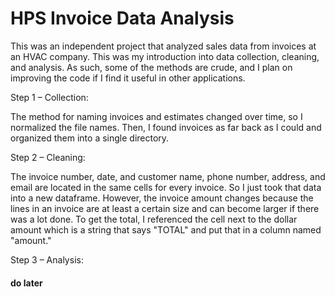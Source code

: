 # HPS Invoice Data Analysis #

This was an independent project that analyzed sales data from invoices at an HVAC company. This was my introduction into data collection, cleaning, and analysis. As such, some of the methods are crude, and I plan on improving the code if I find it useful in other applications.



Step 1 – Collection:

The method for naming invoices and estimates changed over time, so I normalized the file names. Then, I found invoices as far back as I could and organized them into a single directory.

Step 2 – Cleaning:

The invoice number, date, and customer name, phone number, address, and email are located in the same cells for every invoice. So I just took that data into a new dataframe. However, the invoice amount changes because the lines in an invoice are at least a certain size and can become larger if there was a lot done. To get the total, I referenced the cell next to the dollar amount which is a string that says "TOTAL" and put that in a column named "amount."

Step 3 – Analysis:

#### do later



